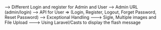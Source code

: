 --> Different Login and register for Admin and User 
--> Admin URL (admin/login) 
--> API for User => (Login, Register, Logout, Forget Password, Reset Password)
--> Exceptional Handling
---> Sigle, Multiple images and File Upload
---> Using Laravel/Casts to display the flash message
